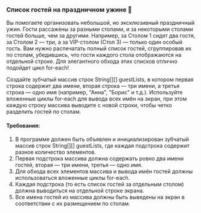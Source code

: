 
### Список гостей на праздничном ужине 🥂

Вы помогаете организовать небольшой, но эксклюзивный праздничный ужин. Гости рассажены за разными столами, и за некоторыми столами гостей больше, чем за другими. Например, за Столом 1 сидят два гостя, за Столом 2 — три, а за VIP-столом (Стол 3) — только один особый гость. Вам нужно распечатать полный список гостей, сгруппировав их по столам, убедившись, что гости каждого стола отображаются на отдельной строке. Для элегантного обхода этих списков отлично подойдет цикл for-each!

Создайте зубчатый массив строк String[][] guestLists, в котором первая строка содержит два имени, вторая строка — три имени, а третья строка — одно имя (например, "Анна", "Борис" и т.д.). Используйте вложенные циклы for-each для вывода всех имён на экран, при этом каждую строку массива выводите с новой строки, чтобы четко разделить гостей по столам.

#### Требования:
1. В программе должен быть объявлен и инициализирован зубчатый массив строк String[][] guestLists, где каждая подстрока содержит разное количество элементов.
2. Первая подстрока массива должна содержать ровно два имени гостей, вторая — три имени, третья — одно имя.
3. Для обхода всех элементов массива и вывода имён гостей должны использоваться вложенные циклы for-each.
4. Каждая подстрока (то есть список гостей за отдельным столом) должна выводиться на отдельной строке экрана.
5. Все имена гостей из массива должны быть выведены на экран в соответствии с их размещением по столам.